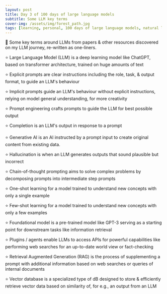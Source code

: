 ```yaml
---
layout: post
title: Day 3 of 100 days of large language models
subtitle: Some LLM key terms
cover-img: /assets/img/forest_path.jpg
tags: [learning, personal, 100 days of large language models, natural language processing, machine learning, artificial intelligence]
---
```

📖 Some key terms around LLMs from papers & other resources discovered on my LLM journey, re-written as one-liners.

⭐ Large Language Model (LLM) is a deep learning model like ChatGPT, based on transformer architecture, trained on huge amounts of text

⭐ Explicit prompts are clear instructions including the role, task, & output format, to guide an LLM's behaviour

⭐ Implicit prompts guide an LLM's behaviour without explicit instructions, relying on model general understanding, for more creativity

⭐ Prompt engineering crafts prompts to guide the LLM for best possible output

⭐ Completion is an LLM's output in response to a prompt

⭐ Generative AI is an AI instructed by a prompt input to create original content from existing data.

⭐ Hallucination is when an LLM generates outputs that sound plausible but incorrect

⭐ Chain-of-thought prompting aims to solve complex problems by decomposing prompts into intermediate step prompts

⭐ One-shot learning for a model trained to understand new concepts with only a single example

⭐ Few-shot learning for a model trained to understand new concepts with only a few examples

⭐ Foundational model is a pre-trained model like GPT-3 serving as a starting point for downstream tasks like information retrieval

⭐ Plugins / agents enable LLMs to access APIs for powerful capabilities like performing web searches for an up-to-date world view or fact-checking

⭐ Retrieval Augmented Generation (RAG) is the process of supplementing a prompt with additional information based on web searches or queries of internal documents

⭐ Vector database is a specialized type of dB designed to store & efficiently retrieve vector data based on similarity of, for e.g., an output from an LLM